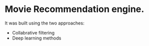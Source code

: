 # Movie Recommendation engine.


It was built using the two approaches:
* Collabrative filtering 
* Deep learning methods
